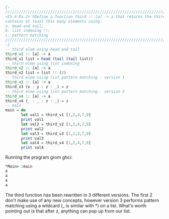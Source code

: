 ```haskell
{-
///////////////////////////////////////////////////////////////////////////////////////////////
<Ch.4-Ex.2> SDefine a function third :: [a] -> a that returns the third element in a list that 
contains at least this many elements using:
a. head and tail;
b. list indexing !!;
c. pattern matching
///////////////////////////////////////////////////////////////////////////////////////////////
-}
-- third elem using head and tail
third_v1 :: [a] -> a
third_v1 list = head (tail (tail list))
-- third elem using list indexing
third_v2 :: [a] -> a
third_v2 list = list !! (2)
-- third elem using list pattern matching - version 1
third_v3 :: [a] -> a
third_v3 (x : y : z : _) = z
-- third elem using list pattern matching - version 2
third_v4 :: [a] -> a
third_v4 (_ : _ : z : _) = z
-- main
main = do
       let val1 = third_v1 [1,2,4,7,9]
       print val1
       let val2 = third_v2 [1,2,4,7,9]
       print val2
       let val3 = third_v3 [1,2,4,7,9]
       print val3
       let val4 = third_v4 [1,2,4,7,9]
       print val4
```

Running the program grom ghci:
```cmd       
*Main> :main
4
4
4
4
```
The third function has been rewritten in 3 different versions.
The first 2 don't make use of any new concepts, however version 3
performs pattern matching using a wildcard (_ is similar with *) on a list.
What's worth pointing out is that after z, anything can pop up
from our list.
